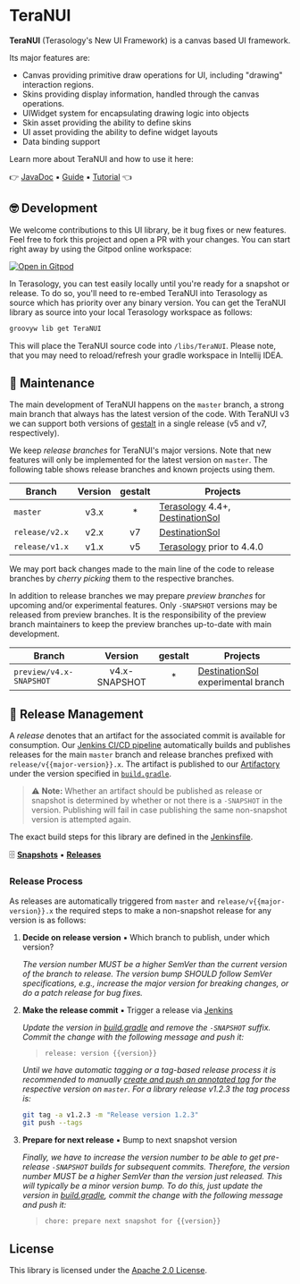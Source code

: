 # TeraNUI

**TeraNUI** (Terasology's New UI Framework) is a canvas based UI framework.

Its major features are:

- Canvas providing primitive draw operations for UI, including "drawing" interaction regions.
- Skins providing display information, handled through the canvas operations.
- UIWidget system for encapsulating drawing logic into objects
- Skin asset providing the ability to define skins
- UI asset providing the ability to define widget layouts
- Data binding support

Learn more about TeraNUI and how to use it here:

👉 [JavaDoc] ▪ [Guide] ▪ [Tutorial] 👈

## 🤓 Development

We welcome contributions to this UI library, be it bug fixes or new features. Feel free to fork this project and open a 
PR with your changes. You can start right away by using the Gitpod online workspace:

[![Open in Gitpod](https://gitpod.io/button/open-in-gitpod.svg)](https://gitpod.io/#https://github.com/MovingBlocks/TeraNUI)

In Terasology, you can test easily locally until you're ready for a snapshot or release. To do so, you'll need to re-embed TeraNUI into Terasology as source which has priority over any binary version. You can get the TeraNUI library as source into your local Terasology workspace as follows:

```sh
groovyw lib get TeraNUI
```

This will place the TeraNUI source code into `/libs/TeraNUI`. Please note, that you may need to reload/refresh your gradle workspace in Intellij IDEA.

## 🤖 Maintenance

The main development of TeraNUI happens on the `master` branch, a strong main branch that always has the latest version
of the code. 
With TeraNUI v3 we can support both versions of [gestalt] in a single release (v5 and v7, respectively).

We keep _release branches_ for TeraNUI's major versions.
Note that new features will only be implemented for the latest version on `master`.
The following table shows release branches and known projects using them.
 

| Branch         | Version | gestalt | Projects |
| -------------- |:-------:|:-------:| -------- |
| `master`       | v3.x    | \*      | [Terasology] 4.4+, [DestinationSol] |
| `release/v2.x` | v2.x    | v7      | [DestinationSol] |
| `release/v1.x` | v1.x    | v5      | [Terasology] prior to 4.4.0 |

We may port back changes made to the main line of the code to release branches by _cherry picking_ them to the respective branches.

In addition to release branches we may prepare _preview branches_ for upcoming and/or experimental features.
Only `-SNAPSHOT` versions may be released from preview branches.
It is the responsibility of the preview branch maintainers to keep the preview branches up-to-date with main development.

| Branch         | Version       | gestalt | Projects                             |
| -------------- |:-------------:|:-------:| ------------------------------------ |
| `preview/v4.x-SNAPSHOT` | v4.x-SNAPSHOT | \*      | [DestinationSol] experimental branch |

## 🚀 Release Management

A _release_ denotes that an artifact for the associated commit is available for consumption. Our
[Jenkins CI/CD pipeline][jenkins] automatically builds and publishes releases for the main `master` branch and release
branches prefixed with `release/v{{major-version}}.x`. The artifact is published to our [Artifactory] under the version specified
in [`build.gradle`](./build.gradle).

> ⚠ **Note:** Whether an artifact should be published as release or snapshot is determined by whether or not there is a
> `-SNAPSHOT` in the version. Publishing will fail in case publishing the same non-snapshot version is attempted
> again.

The exact build steps for this library are defined in the [Jenkinsfile](./Jenkinsfile).

🗄 [**Snapshots**][artifactory-nui-snapshot] ▪ [**Releases**][artifactory-nui-release]

### Release Process

As releases are automatically triggered from `master` and `release/v{{major-version}}.x` the required steps to make a 
non-snapshot release for any version is as follows:

1. **Decide on release version** ▪ Which branch to publish, under which version?

    _The version number MUST be a higher SemVer than the current version of the branch to release.
     The version bump SHOULD follow SemVer specifications, e.g., increase the major version for breaking changes, or do
     a patch release for bug fixes._
 
1. **Make the release commit** ▪ Trigger a release via [Jenkins]

    _Update the version in [build.gradle](./build.gradle) and remove the `-SNAPSHOT` suffix. Commit the change with the
     following message and push it:_

    > `release: version {{version}}`

    _Until we have automatic tagging or a tag-based release process it is recommended to manually
     [create and push an annotated tag][git-tag] for the respective version on `master`. For a library release v1.2.3
     the tag process is:_
    
    ```sh
    git tag -a v1.2.3 -m "Release version 1.2.3"
    git push --tags
    ```
    
1. **Prepare for next release** ▪ Bump to next snapshot version

    _Finally, we have to increase the version number to be able to get pre-release `-SNAPSHOT` builds for subsequent 
     commits. Therefore, the version number MUST be a higher SemVer than the version just released. This will typically
     be a minor version bump. To do this, just update the version in [build.gradle](./build.gradle), commit the 
     change with the following message and push it:_
    
    > `chore: prepare next snapshot for {{version}}`

## License

This library is licensed under the [Apache 2.0 License](http://www.apache.org/licenses/LICENSE-2.0.html).

<!-- References -->
[artifactory]: https://artifactory.terasology.io/
[artifactory-nui-snapshot]: https://artifactory.terasology.io/ui/repos/tree/General/libs-snapshot-local/org/terasology/nui
[artifactory-nui-release]: https://artifactory.terasology.io/ui/repos/tree/General/libs-release-local/org/terasology/nui
[destinationsol]: https://github.com/MovingBlocks/DestinationSol
[gestalt]: https://github.com/MovingBlocks/gestalt
[git-tag]: https://www.atlassian.com/git/tutorials/inspecting-a-repository/git-tag
[guide]: https://terasology.org/TeraNUI
[javadoc]: https://jenkins.terasology.io/job/Libraries/job/TeraNUI/job/master/javadoc/overview-summary.html
[jenkins]: https://jenkins.terasology.io/job/Libraries/job/TeraNUI/
[terasology]: https://github.com/MovingBlocks/Terasology
[tutorial]: https://github.com/Terasology/TutorialNUI/wiki
